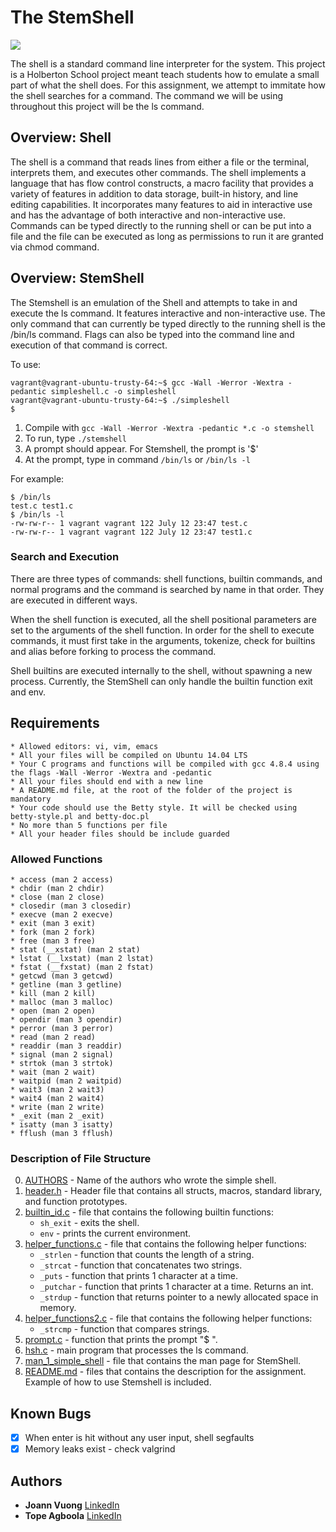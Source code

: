 # The StemShell

<img src="https://gdcf-0916001bcltd.netdna-ssl.com/wp-content/uploads/2016/08/STEM-illustration.jpg?x18098">

The shell is a standard command line interpreter for the system. This project is a Holberton School project meant teach students how to emulate a small part of what the shell does. For this assignment, we attempt to immitate how the shell searches for a command. The command we will be using throughout this project will be the ls command.

## Overview: Shell

The shell is a command that reads lines from either a file or the terminal, interprets them, and executes other commands. The shell implements a language that has flow control constructs, a macro facility that provides a variety of features in addition to data storage, built-in history, and line editing capabilities. It incorporates many features to aid in interactive use and has the advantage of both interactive and non-interactive use. Commands can be typed directly to the running shell or can be put into a file and the file can be executed as long as permissions to run it are granted via chmod command.

## Overview: StemShell

The Stemshell is an emulation of the Shell and attempts to take in and execute the ls command. It features interactive and non-interactive use. The only command that can currently be typed directly to the running shell is the /bin/ls command. Flags can also be typed into the command line and execution of that command is correct.

To use:

```
vagrant@vagrant-ubuntu-trusty-64:~$ gcc -Wall -Werror -Wextra -pedantic simpleshell.c -o simpleshell
vagrant@vagrant-ubuntu-trusty-64:~$ ./simpleshell
$
```
1. Compile with `gcc -Wall -Werror -Wextra -pedantic *.c -o stemshell`
2. To run, type `./stemshell`
3. A prompt should appear. For Stemshell, the prompt is '$'
4. At the prompt, type in command `/bin/ls` or `/bin/ls -l`

For example:

```
$ /bin/ls
test.c test1.c
$ /bin/ls -l
-rw-rw-r-- 1 vagrant vagrant 122 July 12 23:47 test.c
-rw-rw-r-- 1 vagrant vagrant 122 July 12 23:47 test1.c
```
### Search and Execution
There are three types of commands: shell functions, builtin commands, and normal programs and the command is searched by name in that order. They are executed in different ways.

When the shell function is executed, all the shell positional parameters are set to the arguments of the shell function. In order for the shell to execute commands, it must first take in the arguments, tokenize, check for builtins and alias before forking to process the command.

Shell builtins are executed internally to the shell, without spawning a new process. Currently, the StemShell can only handle the builtin function exit and env.

## Requirements

```
* Allowed editors: vi, vim, emacs
* All your files will be compiled on Ubuntu 14.04 LTS
* Your C programs and functions will be compiled with gcc 4.8.4 using the flags -Wall -Werror -Wextra and -pedantic
* All your files should end with a new line
* A README.md file, at the root of the folder of the project is mandatory
* Your code should use the Betty style. It will be checked using betty-style.pl and betty-doc.pl
* No more than 5 functions per file
* All your header files should be include guarded
```

### Allowed Functions

```
* access (man 2 access)
* chdir (man 2 chdir)
* close (man 2 close)
* closedir (man 3 closedir)
* execve (man 2 execve)
* exit (man 3 exit)
* fork (man 2 fork)
* free (man 3 free)
* stat (__xstat) (man 2 stat)
* lstat (__lxstat) (man 2 lstat)
* fstat (__fxstat) (man 2 fstat)
* getcwd (man 3 getcwd)
* getline (man 3 getline)
* kill (man 2 kill)
* malloc (man 3 malloc)
* open (man 2 open)
* opendir (man 3 opendir)
* perror (man 3 perror)
* read (man 2 read)
* readdir (man 3 readdir)
* signal (man 2 signal)
* strtok (man 3 strtok)
* wait (man 2 wait)
* waitpid (man 2 waitpid)
* wait3 (man 2 wait3)
* wait4 (man 2 wait4)
* write (man 2 write)
* _exit (man 2 _exit)
* isatty (man 3 isatty)
* fflush (man 3 fflush)
```

### Description of File Structure

0. [AUTHORS](AUTHORS) - Name of the authors who wrote the simple shell.
1. [header.h](header.h) - Header file that contains all structs, macros, standard library, and function prototypes.
2. [builtin_id.c](builtin_id.c) - file that contains the following builtin functions:
	* ``sh_exit`` - exits the shell.
	* ``env`` - prints the current environment.
3. [helper_functions.c](helper_functions.c) - file that contains the following helper functions:
	* ``_strlen`` - function that counts the length of a string.
	* ``_strcat`` - function that concatenates two strings.
	* ``_puts`` - function that prints 1 character at a time.
	* ``_putchar`` - function that prints 1 character at a time. Returns an int.
	* ``_strdup`` - function that returns pointer to a newly allocated space in memory.
4. [helper_functions2.c](helper_functions2.c) - file that contains the following helper functions:
	* ``_strcmp`` - function that compares strings.
5. [prompt.c](prompt.c) - function that prints the prompt "$ ".
6. [hsh.c](hsh.c) - main program that processes the ls command.
7. [man_1_simple_shell](man_1_simple_shell) - file that contains the man page for StemShell.
8. [README.md](README.md) - files that contains the description for the assignment. Example of how to use Stemshell is included.

## Known Bugs
- [x] When enter is hit without any user input, shell segfaults
- [x] Memory leaks exist - check valgrind

## Authors
* **Joann Vuong** [LinkedIn](https://www.linkedin.com/in/joann-vuong-954b3220/)
* **Tope Agboola** [LinkedIn](https://www.linkedin.com/in/olatopeagboola/)
